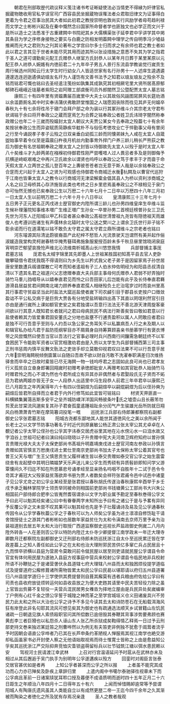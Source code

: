 <!-- { "loadSidebar": true } -->
　　朝君在刑部取歴代疏议释义笺注诸书考证晰疑使法必当情吏不得縁为奸律官私掘蔵物聴收用官私字误官司广西容县民坐掘蔵物误罹法者众君取旧律文为证事得白更着为令君之莅事治民其大者如此初君之教授崇明也敦尚实行风励学者毋苟趋利禄而文学之士彬彬兴起及在秦中慨然念曰国家所命督者学也匪独文也必学正而文兴于是所以造士之法悉准于古重建闗中书院祀其乡大儒横渠张子延李君中孚讲学其中掲其条目为学之序修身接物之要实与白鹿之防相发明葢闗中理学之传自明季冯少墟益推阐而光大之君则为之刋其论著布之学宫曰尔多士归而求之有余师也君之教士者如此以君之言其见于世者未能尽究其用而迹其所以张设措施之意悉不失其为学之指君于圣人之道可谓勤矣元配王氏赠恭人继室方氏封恭人以某年月日葬于某里某原以元配王恭人祔恭人婉嫕有内徳前君二十九年卒子男五人景行东流县学教谕觉行嵗贡生周行候选州同知云行太学生时行幼女八人皆适世家有名行孙男十一人述庠生逵遇遴遵邃选连迥逖遹俱幼琅友名玕为人谨饬有文善书法予之知君以琅友琅友之殁余不及铭而铭君可慨也铭曰去圣经逺注笺纷如孰集其成孰究其初相厥宅里大贤所居髙原郁郁碑石峨峨近垅墓者紫阳之岩阿赠工部虞衡司员外郎闇然卫公暨配贾太宜人墓志铭
　　康熙三十有四年里有贤媪夀届百嵗里中大夫士以其故俗风謡图冩屏风长筵劝酒以余滥爵厠名其中时实奉讳蒲伏弗敢跻堂惟国之人瑞愿因丧除而徃见其庐无何媪卒春秋九十有七余将徃吊于寝门会拜户部之命为装以行其冢孙维斗介其宗老太守君布状谒铭于余曰将开奉政公之蔵而窆焉乞为合葬之铭奉政公者姓卫氏讳琦字闇然称奉政赠公也年二十三嵗而殁媪封太宜人朝议大夫贾公某女今去奉政之殁葢七十有余年矣按状奉政公生而异姿赋质简静疾华躭朴不与俗伍考徳攻业亡于悴勤事父母有曽闵之行至今诵説孝子孝子云殁之日双亲垂白幼孤三龄而同懐弟妹九人咸在太宜人自箴盥始事早着令仪至是霜晨臼杵夜月机丝内勤事育外捍门户养三龄儿稍长严熊荻之教后为御史有名世祖朝奉政之赠太宜人之封皆以侍御故先太宜人以殁于是时太宜人年八十矣维斗才九龄两弟在襁褓初侍御君性刚严尝嚄唶人过人畏忌者多及是则御侮予抗横逆﨑岖艰难之中再兴卫氏故余以谓贤也呜呼以奉政公之笃于孝丰于才而啬于命天假太宜人立两世之孤儿登百年之上夀彼苍苍者岂无意于斯人哉是以余铭奉政公之合窆而尤兴起于太宜人之贤为可观感也侍御君令商城迁水衡杭闗及以曹官代巡狩于江南也皆秉太宜人之教令以行商城河无津梁解槖金倡其县人为桥以资利涉商城之人名之曰卫母桥其心存济施皆此类也考终之日乡里悲焉虽奉政公之不禄相见于泉门亦可怡然无憾也已矣奉政公生以万厯二十六年七月十二日卒以万厯四十八年三月初一日太宜人生以前明万厯二十六年十月十八日卒以
　　皇清康熙三十三年七月十五日男子正元更名正丙戌进士歴官御史内陞所谓三龄儿也孙男四维皇庠生卒维斗监生候补理藩院知事维本増广生维正増广生孙女一卒曽孙男二首榜廷榜曽孙女三卫氏先世为河东人迁阳城以甲乙科显者甚众奉政公髙祖世清曽祖九尧皆有隠徳祖天雨雄俊人也考遵训邑诸生有声儒林余北辕时太守公送之樊川之上谓余卫氏世行非子铭不彰余诺而行在道濡笔以铭不敢负太守君之属太守君立鼎所谓维斗之宗老者也铭曰
　　河东璿源其际清泚蔚彼裔苗产此杞梓不憖哲人光流景驶天岂谓然有美并起作俪淑媛造我堂构灵柯谢春秾华掩秀簮珥弗施象服爰授百龄未多千秋旦昼里馆晓闭泉庭宵明崇芒郁望哀挽怆声维北沁流维南析城髙山长川悠悠我情
　　兵部督捕主事厐君墓志铭
　　厐君名太棫字锦里其先即墨人上世祖某胜国初知髙平县去官人吏卧辙攀辕借令君抚我既不得请则曰为乡先生以矜式我父老子弟于是因留家焉子孙世居唐安里数遭兵刼谱牒散亡可考而知者逺祖有子三人伯氷仲佐明经为和阳县丞叔清自清以下遗其名君之祖道兴父志徳赠奉直大夫兵部主事母何氏赠恭人君弱不好弄独时骑竹马羣儿驺唱导从以嬉奉直君见而怜之曰吾田家儿后岂能有此乎及长侍奉直君羇游滑县居益贫君间闗南北竭力顾养奉直君孺人相继殁负土庀治窀穸过时而哀州里髙其行事君守贫益坚当此时盐法大窳巡盐使者嵗下司农鹾引目于郡县长吏按户口徴敛盈诎不平公私交病于是巨赀大贾各有分地受盐转输四出髙下其直以罔氓利然官引目亦由是通行嵗所上课如额官吏安之矣君独谓以吾意行法法无不善北游天津周旋客豪间欲以行其意人既知君长者就问之君曰母病民民不病法行斯善矣皆曰敬如君意以行盐使者赖其力皆爱重君固安董氏之分地也盐壅不行逋责盈积以属人人罔敢应者君曰是独不可行吾意乎至则与人约吾以急公家之务耳矢不以私赢病吾人行之未及期人以和辑官私办给凡君于盐防揽纲挈目亦不屑屑身自持筹算顾喜亲书册慕学行有褒衣博带之风尝慨然曰使吾当官以吾法行之官事必理时兵兴西南行间饟需急朝廷终不以军食困民下令能助军资者以官赏相激劝君由是入赀以太学生为兵部督捕西第三司主事正刑书惩周内慎平反舞文骩法之吏敛手却立莫敢仰视君叹曰法果不可以行吾意乎居六年崇明海闗税倾倒匳箧以自随曰吾故不欲以财自汚敢不洗濯奉职满差归次维扬驿舍而卒卒之日故时槖皆已尽无海闗一物一钱呜呼君之志固如此良可尚也已君孝友行义孤贫自立奋身郎署回翔嵗时初赠考承徳郎妣安人再赠考如其官妣恭人始骑竹马时赠君怜之而心不谓为然也今君所成立有异其亦非偶然者与君娶段氏无子贤而不妬忌为君纳两姬亦皆无子女一人段恭人出适里中冯生段恭人前君三年卒君卒以康熙己巳八月距生之年丙寅得年六十有四以侄嗣煊为后嗣煊卒以嗣焜嗣煜为后以侄孙奭为嗣煊后皆君所自择而立者君于内外行修笃如此宜皆可铭铭曰
　　材贤天畀匪直一科横鳞集翼蔼吉斯多安平之垒齐城防嶫洋洋国风畅彼条叶氏之墟壶山且长蔽芾勿剪茇此甘棠流风邈矣复其孙子君奋孤童逺踵祖趾余分闰气产生骏雄光岳所防就日翔风白杨萧萧青竹斯在摩简篹词投笔一嘅
　　巡抚浙江兵部右侍郎兼都察院右副都御史公孚张君墓志铭
　　阳城古尧都东鄙地其人能世其道徳风化之美以余所闻于长老士之以文学节防事功著名于时近代则原襄敏公杨正肃公张太宰公其尤卓卓在人覩记者公孚太宰公侄孙也公孚其字讳泰交居虎谷里其地在沁水傍沁水一曰洎水故又字洎谷上世祖可纪者曰演曰纯曰晓晓以子升贵赠中宪大夫河南卫辉府知府以曽孙慎言贵赠光禄大夫太子太保吏部尚书髙祖升明嘉靖庚戌进士歴官河南左参政以孙慎言贵赠如其官慎言万厯庚戌进士累仕至南京吏部尚书加太子太保称太宰公着其官号也曽王父天与増广生王父慎思贡生父履祥诸生皆以泰交贵赠如泰交官公孚之始生震雷绕舍有龙起壁中其明日隣媪梦天乐声送儿来公孚生而秀硕有异质髫龄即知问学父游覃懐间久不归迄不知在所思慕悲号诵孝经至显亲扬名呜咽不自胜年十二试于邑令令竒其才甫冠大父殁家益贫落欲弃书册为贾人者数矣会祥符张君甫令邑中试邑中诸童子见公孚尤竒之初公孚业某经至是张君授以春秋胡氏传遂治春秋康熙辛酉举于乡壬戌予承乏翰林掌院学士领贡举同被命则相国前吏部尚书钱塘黄公工部尚书大兴朱公相国前户部侍郎合肥李公皆嵬然耆宿谓余以文字为职业属予勘定至春秋巻得公孚文予曰此可以魁其经矣诸公曰中有眷眷两字未知所出予曰有之诸公于是与予畧有异同予反覆公孚之文未尝不叹其果可以魁其经也先是予子壮履诵诗及易及见公孚通春秋传因令从公孚学春秋葢公孚之于春秋可以为人师矣公孚虽为进士凛凛自修饬耻干请舍馆授徒士之游其门者彬彬如也居数年家益贫仕为太和令滇南去京师万里予亲为治装祖道别去居五年太和大治行取授广西道监察御史巡视长芦盐政御史例嵗二八月内陞外转各一人在差则否公孚以特防内陞迁太仆寺少卿提督江南学政未一年迁大理寺卿数月迁都察院左副都御史又迁刑部右侍郎未防巡抚浙江自太仆至巡抚累迁皆在学政差葢上之知人善任如此公孚之在太和也治大理附郭民苦供亿多窜亡兵占民居且十九而悍卒骄横以县庭为营房令莫敢问前令僦民屋以居至则吏请就民屋公孚谓县令命官宜有体何用民屋为遂驰入县庭方视事庭中营兵来校射公孚谓县令临民地非兵校射所语不孙鞭挞之于是诸营詟伏永昌道辖七府大理辖八州县而太和独困烦役提学道临试及提督道府公廨修葺诸所需物皆累太和民公孚曰民曷以堪耶请以府归五州县道署归八州县提学道归十三学使供其费提督则自葺其廨莫有违者兵粮由府佐给公孚曰有司责也县收府放徒烦转运何如县收县放之为便大吏韪其请里中民夫苦轻役力除之虽上官皆出赀募不复轻役一夫营兵混民居男女襍沓为择地立屋由是兵民异处矣嵗编审丁户例有心红千金之馈公孚誓于城隍之神而革之至学宫城垣义仓义田诸废具兴不劳民力此太和之所以大治也公孚之诗予不多见今读其去太和诗防苍石在无船载洱海风狂有岸登此非名句耶其流风可想见矣其为御史也有疏通选法顺天乡试冒籍山左饥民诸疏一日朝退见旗人索债殴职官问其所偿数已逾倍毁其券鞭其背事涉势要弗顾也赛黄彪李三者巨猾也以私怨杀人诬山东人张乙所杀狱成矣鞫得情乙释焉一日过予云刑部吏持文巻来独迟某廷笞之刑曹哗然以为例无有夫笞吏非例独不犹愈于阘茸者流乎予时因朝会语直公孚哗者乃已其在长芦申条约革陋规人惮服焉其视江南学也絶交游却私函虽家书必开封使人察之无他语始取视焉而待士惟寛士皆称之上由是愈益知公孚矣其巡抚浙江严交际抑奔竞恤灾眚锁盗萌留标兵以壮节钺筑江塘以弭水患民赖以安
　　驾视河士民请渡江幸武林
　　上召对行宫温语延问予时扈从在武林亦未及相过从其后邂逅于吴门执手为别明年公孚遂遘疾以殁方
　　回銮时对阁臣言张泰交居官甚优如是者再
　　上知公孚者甚深而公孚之所以报
　　上者虽不能究其成功而心力亦已殚矣及卧疾上章辞归里
　　上遣内阁中书噶尔泰驰驿徃视章未下而公孚病且革前一日诸案牍犹耳聆口授及暮便不成语质明而逝时四十五年正月二十六日距生之年顺治八年四月十二日得年五十有六
　　上闻而悼惜赐卹逾常等予尝谓阳城人有陶唐氏遗风虽其人类能自立以有成然更歴二帝一王迄今四千余年之久其渐被而陶染之者徳化之所及犹有存焉况亲逢
　　圣人之教者哉观
